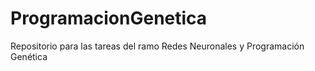# ProgramacionGenetica
Repositorio para las tareas del ramo Redes Neuronales y Programación Genética
